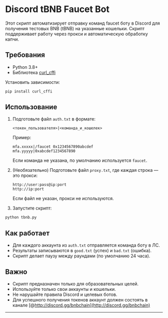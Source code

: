 # Discord tBNB Faucet Bot

Этот скрипт автоматизирует отправку команд faucet боту в Discord для получения тестовых BNB (tBNB) на указанные кошельки. Скрипт поддерживает работу через прокси и автоматическую обработку капчи.

## Требования
- Python 3.8+
- Библиотека [curl_cffi](https://pypi.org/project/curl-cffi/)

Установить зависимости:
```bash
pip install curl_cffi
```

## Использование
1. Подготовьте файл `auth.txt` в формате:
   ```
   <токен_пользователя>|<команда_и_кошелек>
   ```
   Пример:
   ```
   mfa.xxxxx|/faucet 0x1234567890abcdef
   mfa.yyyyy|0xabcdef1234567890
   ```
   Если команда не указана, по умолчанию используется `faucet`.

2. (Необязательно) Подготовьте файл `proxy.txt`, где каждая строка — это прокси:
   ```
   http://user:pass@ip:port
   http://ip:port
   ```
   Если файл не указан, прокси не используются.

3. Запустите скрипт:
```bash
python tbnb.py
```

## Как работает
- Для каждого аккаунта из `auth.txt` отправляется команда боту в ЛС.
- Результаты записываются в `good.txt` (успех) и `bad.txt` (ошибка).
- Скрипт делает паузу между раундами (по умолчанию 24 часа).

## Важно
- Скрипт предназначен только для образовательных целей.
- Используйте только свои аккаунты и кошельки.
- Не нарушайте правила Discord и целевых ботов.
- Для успешного получения токенов аккаунт должен состоять в канале [@http://discord.gg/bnbchain](http://discord.gg/bnbchain)

---
